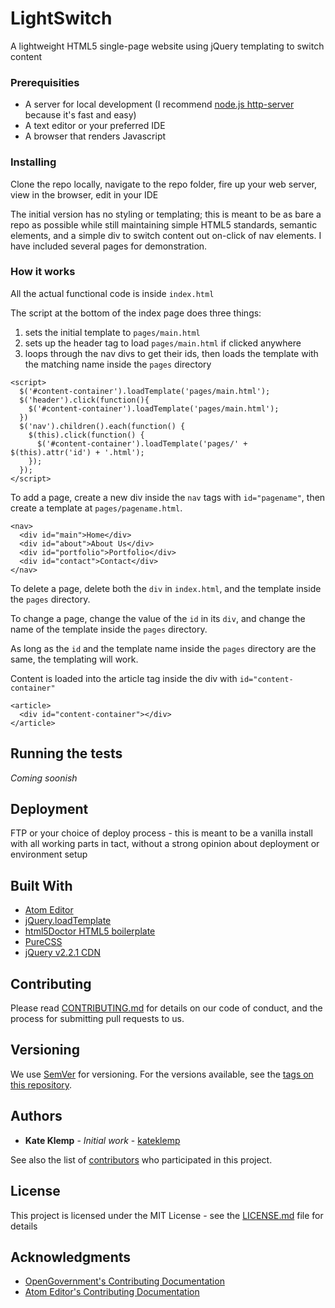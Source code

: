 # LightSwitch

A lightweight HTML5 single-page website using jQuery templating to switch content

### Prerequisities

* A server for local development (I recommend [node.js http-server](https://www.npmjs.com/package/http-server) because it's fast and easy)
* A text editor or your preferred IDE
* A browser that renders Javascript

### Installing

Clone the repo locally, navigate to the repo folder, fire up your web server, view in the browser, edit in your IDE

The initial version has no styling or templating; this is meant to be as bare a repo as possible while still maintaining simple HTML5 standards, semantic elements, and a simple div to switch content out on-click of nav elements.  I have included several pages for demonstration.

### How it works

All the actual functional code is inside `index.html`

The script at the bottom of the index page does three things:
1) sets the initial template to `pages/main.html`
2) sets up the header tag to load `pages/main.html` if clicked anywhere
3) loops through the nav divs to get their ids, then loads the template with the matching name inside the `pages` directory

```
<script>
  $('#content-container').loadTemplate('pages/main.html');
  $('header').click(function(){
    $('#content-container').loadTemplate('pages/main.html');
  })
  $('nav').children().each(function() {
    $(this).click(function() {
      $('#content-container').loadTemplate('pages/' + $(this).attr('id') + '.html');
    });
  });
</script>
```

To add a page, create a new div inside the `nav` tags with `id="pagename"`, then create a template at `pages/pagename.html`.

```
<nav>
  <div id="main">Home</div>
  <div id="about">About Us</div>
  <div id="portfolio">Portfolio</div>
  <div id="contact">Contact</div>
</nav>
```

To delete a page, delete both the `div` in `index.html`, and the template inside the `pages` directory.

To change a page, change the value of the `id` in its `div`, and change the name of the template inside the `pages` directory.

As long as the `id` and the template name inside the `pages` directory are the same, the templating will work.

Content is loaded into the article tag inside the div with `id="content-container"`

```
<article>
  <div id="content-container"></div>
</article>
```

## Running the tests

*Coming soonish*

## Deployment

FTP or your choice of deploy process - this is meant to be a vanilla install with all working parts in tact, without a strong opinion about deployment or environment setup

## Built With

* [Atom Editor](https://atom.io/)
* [jQuery.loadTemplate](https://github.com/codepb/jquery-template)
* [html5Doctor HTML5 boilerplate](http://html5doctor.com/html-5-boilerplates/)
* [PureCSS](http://purecss.io/)
* [jQuery v2.2.1 CDN](https://code.jquery.com/)


## Contributing

Please read [CONTRIBUTING.md](CONTRIBUTING.md) for details on our code of conduct, and the process for submitting pull requests to us.

## Versioning

We use [SemVer](http://semver.org/) for versioning. For the versions available, see the [tags on this repository](https://github.com/kateklemp/lightswitch/tags).

## Authors

* **Kate Klemp** - *Initial work* - [kateklemp](https://github.com/kateklemp)

See also the list of [contributors](https://github.com/kateklemp/lightswitch/contributors) who participated in this project.

## License

This project is licensed under the MIT License - see the [LICENSE.md](LICENSE.md) file for details

## Acknowledgments

* [OpenGovernment's Contributing Documentation](https://github.com/opengovernment/opengovernment/blob/master/CONTRIBUTING.md)
* [Atom Editor's Contributing Documentation](https://github.com/atom/atom/blob/master/CONTRIBUTING.md)
